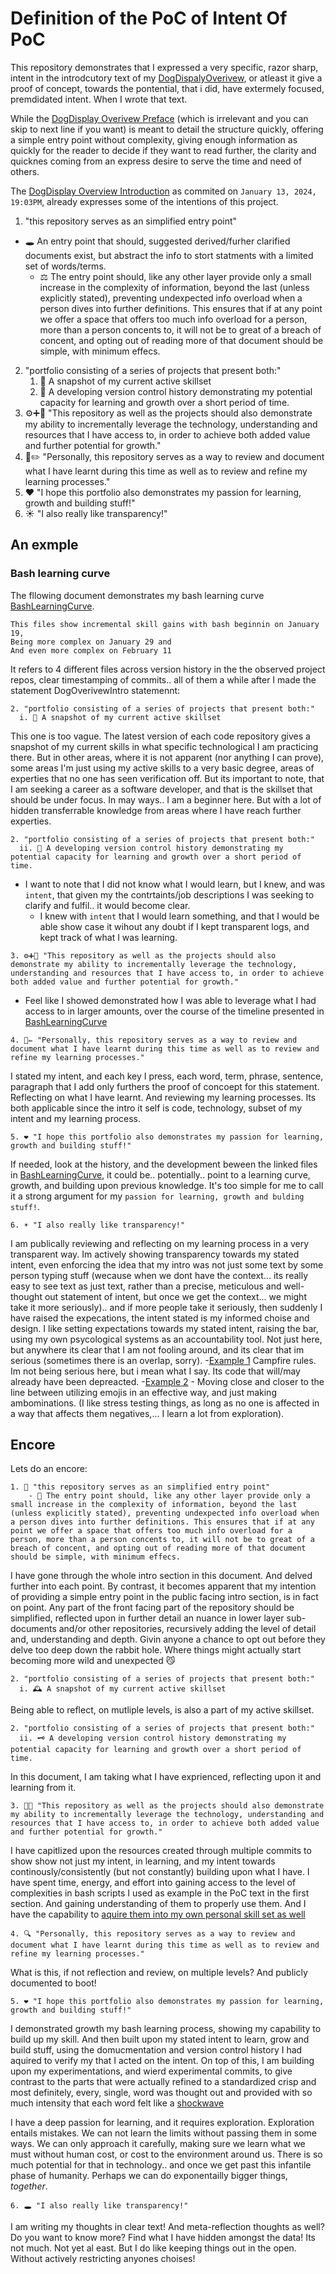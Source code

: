 # Definition of the PoC of Intent Of PoC
This repository demonstrates that I expressed a very specific, razor sharp, intent in the introdcutory text of my [DogDispalyOverivew](https://github.com/mittons/DogDisplayOverview?tab=readme-ov-file#introduction), 
or atleast it give a proof of concept, towards the pontential, that i did, have extermely focused, premdidated intent. When I wrote that text.

While the [DogDisplay Overivew Preface](https://github.com/mittons/DogDisplayOverview?tab=readme-ov-file#welcome-to-the-dogdisplayoverview-repository) (which is irrelevant and you can skip to next line if you want) is meant to detail the structure quickly, offering a simple entry point without complexity, giving enough information as quickly for the reader to decide if they want to read further, the clarity and quicknes coming from an express desire to serve the time and need of others.

The [DogDisplay Overview Introduction](https://github.com/mittons/DogDisplayOverview/blob/ae18681446f5a7f31ec3bf0a8b235fa4d3c731bb/README.md#introduction) as commited on `January 13, 2024, 19:03PM`, already expresses some of the intentions of this project.

1.  "this repository serves as an simplified entry point"
  - 🕳️ An entry point that should, suggested derived/furher clarified documents exist, but abstract the info to stort statments with a limited set of words/terms.
    - ⚖️ The entry point should, like any other layer provide only a small increase in the complexity of information, beyond the last (unless explicitly stated), preventing undexpected info overload when a person dives into further definitions. This ensures that if at any point we offer a space that offers too much info overload for a person, more than a person concents to, it will not be to great of a breach of concent, and opting out of reading more of that document should be simple, with minimum effecs.
2. "portfolio consisting of a series of projects that present both:"
    1. 🎯 A snapshot of my current active skillset
    2. 🔁 A developing version control history demonstrating my potential capacity for learning and growth over a short period of time.
3. ⚙️➕🌱 "This repository as well as the projects should also demonstrate my ability to incrementally leverage the technology, understanding and resources that I have access to, in order to achieve both added value and further potential for growth."
4. 📖✏️ "Personally, this repository serves as a way to review and document what I have learnt during this time as well as to review and refine my learning processes."
5. ❤️ "I hope this portfolio also demonstrates my passion for learning, growth and building stuff!"
6. ☀️ "I also really like transparency!"



## An exmple
### Bash learning curve
The fllowing document demonstrates my bash learning curve [BashLearningCurve](https://github.com/mittons/BashLearningCruve/blob/main/README.md).
```
This files show incremental skill gains with bash beginnin on January 19,
Being more complex on January 29 and
And even more complex on February 11
```
It refers to 4 different files across version history in the the observed project repos, clear timestamping of commits.. all of them a while after I made the statement DogOverivewIntro statemennt:


```
2. "portfolio consisting of a series of projects that present both:"
  i. 🎯 A snapshot of my current active skillset
```
This one is too vague. The latest version of each code repository gives a snapshot of my current skills in what specific technological I am practicing there. But in other areas, where it is not apparent (nor anything I can prove), some areas I'm just using my active skills to a very basic degree, areas of experties that no one has seen verification off. But its important to note, that I am seeking a career as a software developer, and that is the skillset that should be under focus. In may ways.. I am a beginner here. But with a lot of hidden transferrable knowledge from areas where I have reach further experties.

```
2. "portfolio consisting of a series of projects that present both:"
  ii. 🔁 A developing version control history demonstrating my potential capacity for learning and growth over a short period of time.
```
- I want to note that I did not know what I would learn, but I knew, and was `intent`, that given my the contrtaints/job descriptions I was seeking to clarify and fulfil.. it would become clear.
  - I knew with `intent` that I would learn something, and that I would be able show case it wihout any doubt if I kept transparent logs, and kept track of what I was learning.
```
3. ⚙️➕🌱 "This repository as well as the projects should also demonstrate my ability to incrementally leverage the technology, understanding and resources that I have access to, in order to achieve both added value and further potential for growth."
```
- Feel like I showed demonstrated how I was able to leverage what I had access to in larger amounts, over the course of the timeline presented in [BashLearningCurve](https://github.com/mittons/BashLearningCruve/blob/main/README.md)

```
4. 📖✏️ "Personally, this repository serves as a way to review and document what I have learnt during this time as well as to review and refine my learning processes."
```

I stated my intent, and each key I press, each word, term, phrase, sentence, paragraph that I add only furthers the proof of concoept for this statement. Reflecting on what I have learnt. And reviewing my learning processes. Its both applicable since the intro it self is code, technology, subset of my intent and my learning process.

```
5. ❤️ "I hope this portfolio also demonstrates my passion for learning, growth and building stuff!"
```

If needed, look at the history, and the development beween the linked files in [BashLearningCurve](https://github.com/mittons/BashLearningCruve/blob/main/README.md), it could be.. potentially.. point to a learning curve, growth, and building upon previous knowledge. It's too simple for me to call it a strong argument for my `passion for learning, growth and bulding stuff!`.

```
6. ☀️ "I also really like transparency!"
```

I am publically reviewing and reflecting on my learning process in a very transparent way. Im actively showing transparency towards my stated intent, even enforcing the idea that my intro was not just some text by some person typing stuff (wecause when we dont have the context... its really easy to see text as just text, rather than a precise, meticulous and well-thought out statement of intent, but once we get the context... we might take it more seriously).. and if more people take it seriously, then suddenly I have raised the expecations, the intent stated is my informed choise and design. I like setting expectations towards my stated intent, raising the bar, using my own psycological systems as an accountability tool. Not just here, but anywhere its clear that I am not fooling around, and its clear that im serious (sometimes there is an overlap, sorry). 
  -[Example 1](https://github.com/mittons/DogDisplayStaticClient/blob/main/dev_scripts/run_target_test_servers.sh) Campfire rules. Im not being serious here, but i mean what I say. Its code that will/may already have been depreacted.
  -[Example 2](https://github.com/mittons/DogDisplayForPython/blob/15f83123ad9c123b6b58aad61e9c104c821c63b9/BUILD.md#%EF%B8%8F--23-setting-up-dependencies) - Moving close and closer to the line between utilizing emojis in an effective way, and just making ambominations. (I like stress testing things, as long as no one is affected in a way that affects them negatives,... I learn a lot from exploration).



## Encore

Lets do an encore:

```
1. 🐇 "this repository serves as an simplified entry point"
    - 🎩 The entry point should, like any other layer provide only a small increase in the complexity of information, beyond the last (unless explicitly stated), preventing undexpected info overload when a person dives into further definitions. This ensures that if at any point we offer a space that offers too much info overload for a person, more than a person concents to, it will not be to great of a breach of concent, and opting out of reading more of that document should be simple, with minimum effecs.
```
I have gone through the whole intro section in this document. And delved further into each point. By contrast, it becomes apparent that my intention of providing a simple entry point in the public facing intro section, is in fact on point. Any part of the front facing part of the repository should be simplified, reflected upon in further detail an nuance in lower layer sub-documents and/or other repositories, recursively adding the level of detail and, understanding and depth. Givin anyone a chance to opt out before they delve too deep down the rabbit hole. Where things might actually start becoming more wild and unexpected 😼

```
2. "portfolio consisting of a series of projects that present both:"
  i. 🕰️ A snapshot of my current active skillset
```
Being able to reflect, on mutliple levels, is also a part of my active skillset.

```
2. "portfolio consisting of a series of projects that present both:"
  ii. 🗝️ A developing version control history demonstrating my potential capacity for learning and growth over a short period of time.
```
In this document, I am taking what I have exprienced, reflecting upon it and learning from it.

```
3. 🍄🍵 "This repository as well as the projects should also demonstrate my ability to incrementally leverage the technology, understanding and resources that I have access to, in order to achieve both added value and further potential for growth."
```
I have capitlized upon the resources created through multiple commits to show show not just my intent, in learning, and my intent towards continously/consistently (but not constantly) building upon what I have. I have spent time, energy, and effort into gaining access to the level of complexities in bash scripts I used as example in the PoC text in the first section. And gaining understanding of them to properly use them. And I have the capability to [aquire them into my own personal skill set as well](## "Again, will be given a PoC by recounting my experiences of the of dog projects from Dec16-Dec19 at some point")

```
4. 🔍 "Personally, this repository serves as a way to review and document what I have learnt during this time as well as to review and refine my learning processes."
```
What is this, if not reflection and review, on multiple levels? And publicly documented to boot!

```
5. ❤️ "I hope this portfolio also demonstrates my passion for learning, growth and building stuff!"
```
I demonstrated growth my bash learning process, showing my capability to build up my skill. And then built upon my stated intent to learn, grow and build stuff, using the domucmentation and version control history I had aquired to verify my that I acted on the intent. On top of this, I am building upon my experimentations, and wierd experimental commits, to give contrast to the parts that were actually refined to a standardized crisp and most definitely, every, single, word was thought out and provided with so much intensity that each word felt like a [shockwave](## "Cryptic foreshawdoing alt text, that will get linked to what future thing it reference, one that is out.")

I have a deep passion for learning, and it requires exploration. Exploration entails mistakes. We can not learn the limits without passing them in some ways. We can only approach it carefully, making sure we learn what we must without human cost, or cost to the environment around us. There is so much potential for that in technology.. and once we get past this infantile phase of humanity. Perhaps we can do exponentailly bigger things, *together*.

```
6. 🕳️ "I also really like transparency!"
```
I am writing my thoughts in clear text! And meta-reflection thoughts as well? Do you want to know more? Find what I have hidden amongst the data! Its not much. Not yet al east. But I do like keeping things out in the open. Without actively restricting anyones choises!
